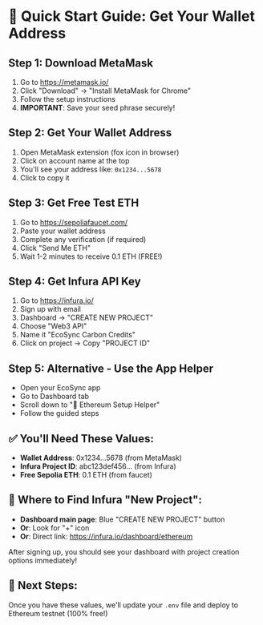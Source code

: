 # 🚀 Quick Start Guide: Get Your Wallet Address

## Step 1: Download MetaMask
1. Go to https://metamask.io/
2. Click "Download" → "Install MetaMask for Chrome"
3. Follow the setup instructions
4. **IMPORTANT**: Save your seed phrase securely!

## Step 2: Get Your Wallet Address
1. Open MetaMask extension (fox icon in browser)
2. Click on account name at the top
3. You'll see your address like: `0x1234...5678`
4. Click to copy it

## Step 3: Get Free Test ETH
1. Go to https://sepoliafaucet.com/
2. Paste your wallet address
3. Complete any verification (if required)
4. Click "Send Me ETH"
5. Wait 1-2 minutes to receive 0.1 ETH (FREE!)

## Step 4: Get Infura API Key
1. Go to https://infura.io/
2. Sign up with email
3. Dashboard → "CREATE NEW PROJECT"
4. Choose "Web3 API"
5. Name it "EcoSync Carbon Credits"
6. Click on project → Copy "PROJECT ID"

## Step 5: Alternative - Use the App Helper
- Open your EcoSync app
- Go to Dashboard tab
- Scroll down to "🚀 Ethereum Setup Helper"
- Follow the guided steps

## ✅ You'll Need These Values:
- **Wallet Address**: 0x1234...5678 (from MetaMask)
- **Infura Project ID**: abc123def456... (from Infura)
- **Free Sepolia ETH**: 0.1 ETH (from faucet)

## 🔧 Where to Find Infura "New Project":
- **Dashboard main page**: Blue "CREATE NEW PROJECT" button
- **Or**: Look for "+" icon
- **Or**: Direct link: https://infura.io/dashboard/ethereum

After signing up, you should see your dashboard with project creation options immediately!

## 🎯 Next Steps:
Once you have these values, we'll update your `.env` file and deploy to Ethereum testnet (100% free!)
